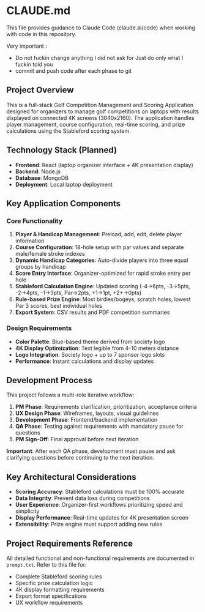 # CLAUDE.md

This file provides guidance to Claude Code (claude.ai/code) when working with code in this repository.

Very important :  
- Do not fuckin change anything I did not ask for Just do only what I fuckin told you 
- commit and push code after each phase to git



## Project Overview

This is a full-stack Golf Competition Management and Scoring Application designed for organizers to manage golf competitions on laptops with results displayed on connected 4K screens (3840x2160). The application handles player management, course configuration, real-time scoring, and prize calculations using the Stableford scoring system.

## Technology Stack (Planned)

- **Frontend**: React (laptop organizer interface + 4K presentation display)
- **Backend**: Node.js 
- **Database**: MongoDB
- **Deployment**: Local laptop deployment

## Key Application Components

### Core Functionality
1. **Player & Handicap Management**: Preload, add, edit, delete player information
2. **Course Configuration**: 18-hole setup with par values and separate male/female stroke indexes
3. **Dynamic Handicap Categories**: Auto-divide players into three equal groups by handicap
4. **Score Entry Interface**: Organizer-optimized for rapid stroke entry per hole
5. **Stableford Calculation Engine**: Updated scoring (-4→6pts, -3→5pts, -2→4pts, -1→3pts, Par→2pts, +1→1pt, +2+→0pts)
6. **Rule-based Prize Engine**: Most birdies/bogeys, scratch holes, lowest Par 3 scores, best individual holes
7. **Export System**: CSV results and PDF competition summaries

### Design Requirements
- **Color Palette**: Blue-based theme derived from society logo
- **4K Display Optimization**: Text legible from 4-10 meters distance
- **Logo Integration**: Society logo + up to 7 sponsor logo slots
- **Performance**: Instant calculations and display updates

## Development Process

This project follows a multi-role iterative workflow:
1. **PM Phase**: Requirements clarification, prioritization, acceptance criteria
2. **UX Design Phase**: Wireframes, layouts, visual guidelines  
3. **Development Phase**: Frontend/backend implementation
4. **QA Phase**: Testing against requirements with mandatory pause for questions
5. **PM Sign-Off**: Final approval before next iteration

**Important**: After each QA phase, development must pause and ask clarifying questions before continuing to the next iteration.

## Key Architectural Considerations

- **Scoring Accuracy**: Stableford calculations must be 100% accurate
- **Data Integrity**: Prevent data loss during competitions
- **User Experience**: Organizer-first workflows prioritizing speed and simplicity
- **Display Performance**: Real-time updates for 4K presentation screen
- **Extensibility**: Prize engine must support adding new rules

## Project Requirements Reference

All detailed functional and non-functional requirements are documented in `prompt.txt`. Refer to this file for:
- Complete Stableford scoring rules
- Specific prize calculation logic
- 4K display formatting requirements
- Export format specifications
- UX workflow requirements